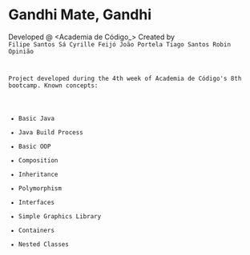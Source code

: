 # Gandhi Mate, Gandhi

Developed @ <Academia de Código_>
Created by <Code Cadets>
Filipe Santos Sá
Cyrille Feijó
João Portela
Tiago Santos
Robin Opinião


Project developed during the 4th week of Academia de Código's 8th bootcamp.
Known concepts:
- Basic Java
- Java Build Process
- Basic OOP
- Composition
- Inheritance
- Polymorphism
- Interfaces
- Simple Graphics Library
- Containers
- Nested Classes
